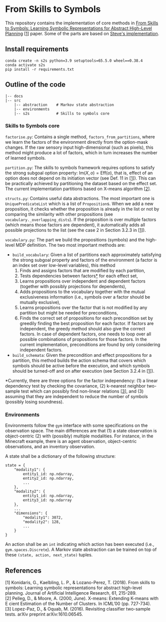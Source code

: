 # From Skills to Symbols
This repository contains the implementation of core methods in [From Skills to Symbols: Learning Symbolic Representations for Abstract High-Level Planning](https://jair.org/index.php/jair/article/view/11175) [[1](#1)] paper. Some of the parts are based on [Steve's implementation](https://github.com/sd-james/skills-to-symbols).

## Install requirements
```
conda create -n s2s python=3.9 setuptools=65.5.0 wheel==0.38.4
conda activate s2s
pip install -r requirements.txt
```

## Outline of the code
```
|-- docs
|-- src
    |-- abstraction    # Markov state abstraction
    |-- environments
    |-- s2s            # Skills to symbols core
```

### Skills to Symbols core
`factorise.py`: Contains a single method, `factors_from_partitions`, where we learn the factors of the environment directly from the option-mask changes. If the raw sensory input high-dimensional (such as pixels), this method might produce a lot of factors, which in turn increases the number of learned symbols.

`partition.py`: The skills to symbols framework requires options to satisfy the strong subgoal option property: $\text{Im}(X, o) = \text{Eff}(o)$, that is, effect of an option does not depend on its initiation vector (see Def. 11 in [[1](#1)]). This can be practically achieved by partitioning the dataset based on the effect set. The current implementation partitions based on X-means algorithm [[2](#2)].

`structs.py`: Contains useful data abstractions. The most important one is `UniquePredicateList` which is a list of `Proposition`s. When we add a new proposition, it checks whether the proposition is already in the list or not by comparing the similarity with other propositions (see `vocabulary._overlapping_dists`). If the proposition is over multiple factors (which means those factors are dependent), it automatically adds all possible projections to the list (see the case 2 in Section 3.2.3 in [[1](#1)]).

`vocabulary.py`: The part we build the propositions (symbols) and the high-level MDP definition. The two most important methods are:
  - `build_vocabulary`: Given a list of partitions each approximately satisfying the strong subgoal property and factors of the environment (a factor is an index set over low-level variables), this method  
    1. Finds and assigns factors that are modified by each partition,
    2. Tests dependencies between factors[*](#*) for each effect set,
    3. Learns propositions over independent and dependent factors (together with possibly projections for dependents),
    4. Adds propositions to the vocabulary together with the mutual exclusiveness information (i.e., symbols over a factor should be mutually exclusive),
    5. Learns propositions over the factor that is not modified by any partition but might be needed for preconditions,
    6. Finds the correct set of propositions for each precondition set by greedily finding the best proposition for each factor. If factors are independent, the greedy method should also give the correct factors. In case of dependent factors, one needs to loop over all possible combinations of propositions for those factors. In the current implementation, preconditions are found by only considering independent factors.
  - `build_schemata`: Given the precondition and effect propositions for a partition, this method builds the action schema that covers which symbols should be active before the execution, and which symbols should be turned-off and on after execution (see Section 3.2.4 in [[1](#1)]).

*<a name="*"></a>Currently, there are three options for the factor independency: (1) a linear dependency test by checking the covariance, (2) k-nearest neighbor two-sample test which can possibly find non-linear relations [[3](#3)], and (3) assuming that they are independent to reduce the number of symbols (possibly losing soundness).

### Environments
Environments follow the `gym` interface with some specifications on the observation space. The main differences are that (1) a state observation is object-centric (2) with (possibly) multiple modalities. For instance, in the Minecraft example, there is an agent observation, object-centric observations, and an inventory observation.

A state shall be a dictionary of the following structure:
```
state = {
    "modality1": {
        entity1_id: np.ndarray,
        entity2_id: np.ndarray,
        ...
    },
    "modality2": {
        entity1_id: np.ndarray,
        entity3_id: np.ndarray
    },
    ...
    "dimensions": {
        "modality1": 3072,
        "modality2": 128,
        ...
    }
}
```
An action shall be an `int` indicating which action has been executed (i.e., `gym.spaces.Discrete`).
A Markov state abstraction can be trained on top of these `(state, action, next_state)` tuples.

## References
[1]<a name="1"></a> Konidaris, G., Kaelbling, L. P., & Lozano-Perez, T. (2018). From skills to symbols: Learning symbolic representations for abstract high-level planning. Journal of Artificial Intelligence Research, 61, 215-289.  
[2]<a name="2"></a> Pelleg, D., & Moore, A. (2000, June). X-means: Extending K-means with E cient Estimation of the Number of Clusters. In ICML’00 (pp. 727-734).  
[3]<a name="3"></a> Lopez-Paz, D., & Oquab, M. (2016). Revisiting classifier two-sample tests. arXiv preprint arXiv:1610.06545.